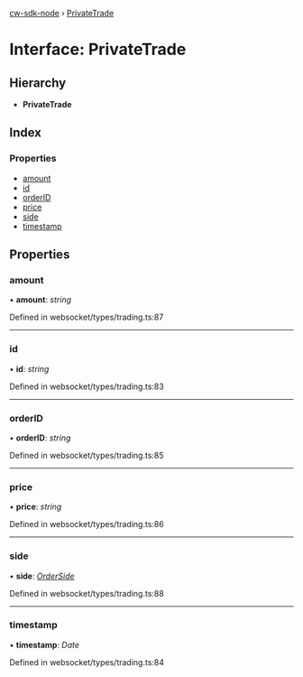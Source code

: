 [cw-sdk-node](../README.md) › [PrivateTrade](privatetrade.md)

# Interface: PrivateTrade

## Hierarchy

* **PrivateTrade**

## Index

### Properties

* [amount](privatetrade.md#amount)
* [id](privatetrade.md#id)
* [orderID](privatetrade.md#orderid)
* [price](privatetrade.md#price)
* [side](privatetrade.md#side)
* [timestamp](privatetrade.md#timestamp)

## Properties

###  amount

• **amount**: *string*

Defined in websocket/types/trading.ts:87

___

###  id

• **id**: *string*

Defined in websocket/types/trading.ts:83

___

###  orderID

• **orderID**: *string*

Defined in websocket/types/trading.ts:85

___

###  price

• **price**: *string*

Defined in websocket/types/trading.ts:86

___

###  side

• **side**: *[OrderSide](../README.md#orderside)*

Defined in websocket/types/trading.ts:88

___

###  timestamp

• **timestamp**: *Date*

Defined in websocket/types/trading.ts:84
